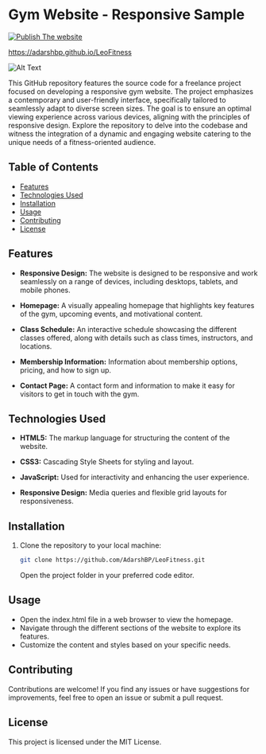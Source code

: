 # Gym Website - Responsive Sample

[![Publish The website ](https://github.com/AdarshBP/LeoFitness/actions/workflows/static.yml/badge.svg?branch=main)](https://github.com/AdarshBP/LeoFitness/actions/workflows/static.yml)

https://adarshbp.github.io/LeoFitness


![Alt Text](assets/walkthrough.gif)

This GitHub repository features the source code for a freelance project focused on developing a responsive gym website. The project emphasizes a contemporary and user-friendly interface, specifically tailored to seamlessly adapt to diverse screen sizes. The goal is to ensure an optimal viewing experience across various devices, aligning with the principles of responsive design. Explore the repository to delve into the codebase and witness the integration of a dynamic and engaging website catering to the unique needs of a fitness-oriented audience.

## Table of Contents

- [Features](#features)
- [Technologies Used](#technologies-used)
- [Installation](#installation)
- [Usage](#usage)
- [Contributing](#contributing)
- [License](#license)

## Features

- **Responsive Design:** The website is designed to be responsive and work seamlessly on a range of devices, including desktops, tablets, and mobile phones.

- **Homepage:** A visually appealing homepage that highlights key features of the gym, upcoming events, and motivational content.

- **Class Schedule:** An interactive schedule showcasing the different classes offered, along with details such as class times, instructors, and locations.

- **Membership Information:** Information about membership options, pricing, and how to sign up.

- **Contact Page:** A contact form and information to make it easy for visitors to get in touch with the gym.

## Technologies Used

- **HTML5:** The markup language for structuring the content of the website.

- **CSS3:** Cascading Style Sheets for styling and layout.

- **JavaScript:** Used for interactivity and enhancing the user experience.

- **Responsive Design:** Media queries and flexible grid layouts for responsiveness.

## Installation

1. Clone the repository to your local machine:

   ```bash
   git clone https://github.com/AdarshBP/LeoFitness.git
   ```

   Open the project folder in your preferred code editor.

## Usage
- Open the index.html file in a web browser to view the homepage.
- Navigate through the different sections of the website to explore its features.
- Customize the content and styles based on your specific needs.


## Contributing
Contributions are welcome! If you find any issues or have suggestions for improvements, feel free to open an issue or submit a pull request.

## License
This project is licensed under the MIT License.

